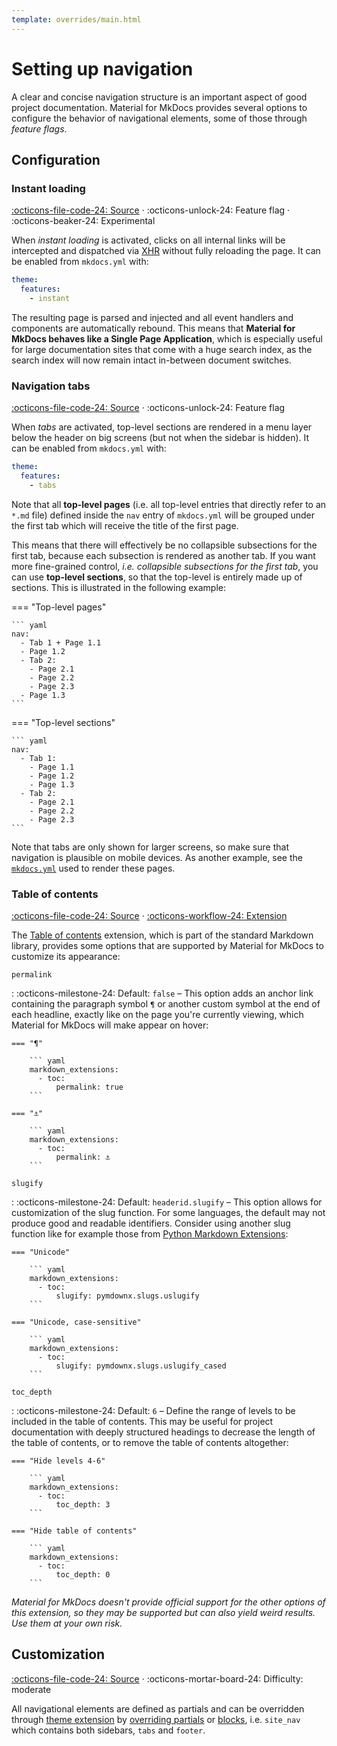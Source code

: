 ```yaml
---
template: overrides/main.html
---
```


# Setting up navigation

A clear and concise navigation structure is an important aspect of good project 
documentation. Material for MkDocs provides several options to configure the
behavior of navigational elements, some of those through _feature flags_.

## Configuration

### Instant loading

[:octicons-file-code-24: Source][1] · 
:octicons-unlock-24: Feature flag · 
:octicons-beaker-24: Experimental

When _instant loading_ is activated, clicks on all internal links will be
intercepted and dispatched via [XHR][2] without fully reloading the page. It
can be enabled from `mkdocs.yml` with:

``` yaml
theme:
  features:
    - instant
```

The resulting page is parsed and injected and all event handlers and components
are automatically rebound. This means that __Material for MkDocs behaves like a
Single Page Application__, which is especially useful for large documentation
sites that come with a huge search index, as the search index will now remain
intact in-between document switches.

  [1]: https://github.com/squidfunk/mkdocs-material/blob/master/src/assets/javascripts/integrations/instant/index.ts
  [2]: https://developer.mozilla.org/en-US/docs/Web/API/XMLHttpRequest

### Navigation tabs

[:octicons-file-code-24: Source][3] · :octicons-unlock-24: Feature flag

When _tabs_ are activated, top-level sections are rendered in a menu layer
below the header on big screens (but not when the sidebar is hidden). It can be
enabled from `mkdocs.yml` with:

``` yaml
theme:
  features:
    - tabs
```

Note that all __top-level pages__ (i.e. all top-level entries that directly
refer to an `*.md` file) defined inside the `nav` entry of `mkdocs.yml` will be
grouped under the first tab which will receive the title of the first page.

This means that there will effectively be no collapsible subsections for the
first tab, because each subsection is rendered as another tab. If you want more
fine-grained control, _i.e. collapsible subsections for the first tab_, you can
use __top-level sections__, so that the top-level is entirely made up of
sections. This is illustrated in the following example:

=== "Top-level pages"

    ``` yaml
    nav:
      - Tab 1 + Page 1.1
      - Page 1.2
      - Tab 2:
        - Page 2.1
        - Page 2.2
        - Page 2.3
      - Page 1.3
    ```

=== "Top-level sections"

    ``` yaml
    nav:
      - Tab 1:
        - Page 1.1
        - Page 1.2
        - Page 1.3
      - Tab 2:
        - Page 2.1
        - Page 2.2
        - Page 2.3
    ```

Note that tabs are only shown for larger screens, so make sure that navigation
is plausible on mobile devices. As another example, see the [`mkdocs.yml`][4]
used to render these pages.

[3]: https://github.com/squidfunk/mkdocs-material/blob/master/src/partials/tabs.html
[4]: https://github.com/squidfunk/mkdocs-material/blob/master/mkdocs.yml

### Table of contents

[:octicons-file-code-24: Source][5] · [:octicons-workflow-24: Extension][6]

The [Table of contents][7] extension, which is part of the standard Markdown
library, provides some options that are supported by Material for MkDocs to
customize its appearance:

`permalink`

:   :octicons-milestone-24: Default: `false` – This option adds an anchor link
    containing the paragraph symbol `¶` or another custom symbol at the end of
    each headline, exactly like on the page you're currently viewing, which
    Material for MkDocs will make appear on hover:

    === "¶"

        ``` yaml
        markdown_extensions:
          - toc:
              permalink: true
        ```

    === "⚓︎"

        ``` yaml
        markdown_extensions:
          - toc:
              permalink: ⚓︎
        ```

`slugify`

:   :octicons-milestone-24: Default: `headerid.slugify` – This option allows for 
    customization of the slug function. For some languages, the default may not
    produce good and readable identifiers. Consider using another slug function
    like for example those from [Python Markdown Extensions][8]:

    === "Unicode"

        ``` yaml
        markdown_extensions:
          - toc:
              slugify: pymdownx.slugs.uslugify
        ```

    === "Unicode, case-sensitive"

        ``` yaml
        markdown_extensions:
          - toc:
              slugify: pymdownx.slugs.uslugify_cased
        ```

`toc_depth`

:   :octicons-milestone-24: Default: `6` – Define the range of levels to be
    included in the table of contents. This may be useful for project
    documentation with deeply structured headings to decrease the length of the
    table of contents, or to remove the table of contents altogether:

    === "Hide levels 4-6"

        ``` yaml
        markdown_extensions:
          - toc:
              toc_depth: 3
        ```

    === "Hide table of contents"

        ``` yaml
        markdown_extensions:
          - toc:
              toc_depth: 0
        ```

_Material for MkDocs doesn't provide official support for the other options of
this extension, so they may be supported but can also yield weird results. Use
them at your own risk._

  [5]: https://github.com/squidfunk/mkdocs-material/blob/master/src/partials/toc.html
  [6]: https://python-markdown.github.io/extensions/toc/
  [7]: https://python-markdown.github.io/extensions/toc/#usage
  [8]: https://facelessuser.github.io/pymdown-extensions/extras/slugs/

## Customization

[:octicons-file-code-24: Source][9] · 
:octicons-mortar-board-24: Difficulty: moderate

All navigational elements are defined as partials and can be overridden through
[theme extension][10] by [overriding partials][11] or [blocks][12], i.e.
`site_nav` which contains both sidebars, `tabs` and `footer`.

  [9]: https://github.com/squidfunk/mkdocs-material/tree/master/src/partials
  [10]: ../customization.md#extending-the-theme
  [11]: ../customization.md#overriding-partials
  [12]: ../customization.md#overriding-blocks

